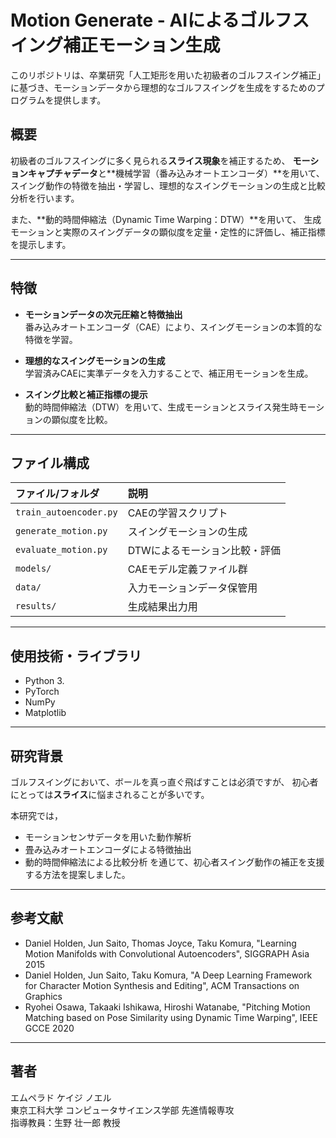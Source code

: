 # Motion Generate - AIによるゴルフスイング補正モーション生成

このリポジトリは、卒業研究「人工矩形を用いた初級者のゴルフスイング補正」に基づき、モーションデータから理想的なゴルフスイングを生成をするためのプログラムを提供します。

## 概要

初級者のゴルフスイングに多く見られる**スライス現象**を補正するため、
**モーションキャプチャデータ**と**機械学習（番み込みオートエンコーダ）**を用いて、
スイング動作の特徴を抽出・学習し、理想的なスイングモーションの生成と比較分析を行います。

また、**動的時間伸縮法（Dynamic Time Warping：DTW）**を用いて、
生成モーションと実際のスイングデータの顕似度を定量・定性的に評価し、補正指標を提示します。

---

## 特徴

- **モーションデータの次元圧縮と特徴抽出**  
  番み込みオートエンコーダ（CAE）により、スイングモーションの本質的な特徴を学習。

- **理想的なスイングモーションの生成**  
  学習済みCAEに実準データを入力することで、補正用モーションを生成。

- **スイング比較と補正指標の提示**  
  動的時間伸縮法（DTW）を用いて、生成モーションとスライス発生時モーションの顕似度を比較。

---

## ファイル構成

| ファイル/フォルダ | 説明 |
| :----------------- | :--- |
| `train_autoencoder.py` | CAEの学習スクリプト |
| `generate_motion.py` | スイングモーションの生成 |
| `evaluate_motion.py` | DTWによるモーション比較・評価 |
| `models/` | CAEモデル定義ファイル群 |
| `data/` | 入力モーションデータ保管用 |
| `results/` | 生成結果出力用 |

---

## 使用技術・ライブラリ

- Python 3.
- PyTorch
- NumPy
- Matplotlib

---

## 研究背景

ゴルフスイングにおいて、ボールを真っ直ぐ飛ばすことは必須ですが、
初心者にとっては**スライス**に悩まされることが多いです。

本研究では，
- モーションセンサデータを用いた動作解析
- 畳み込みオートエンコーダによる特徴抽出
- 動的時間伸縮法による比較分析
を通じて、初心者スイング動作の補正を支援する方法を提案しました。

---

## 参考文献

- Daniel Holden, Jun Saito, Thomas Joyce, Taku Komura, "Learning Motion Manifolds with Convolutional Autoencoders", SIGGRAPH Asia 2015
- Daniel Holden, Jun Saito, Taku Komura, "A Deep Learning Framework for Character Motion Synthesis and Editing", ACM Transactions on Graphics
- Ryohei Osawa, Takaaki Ishikawa, Hiroshi Watanabe, "Pitching Motion Matching based on Pose Similarity using Dynamic Time Warping", IEEE GCCE 2020

---

## 著者

エムペラド ケイジ ノエル  
東京工科大学 コンピュータサイエンス学部 先進情報専攻  
指導教員：生野 壮一郎 教授

